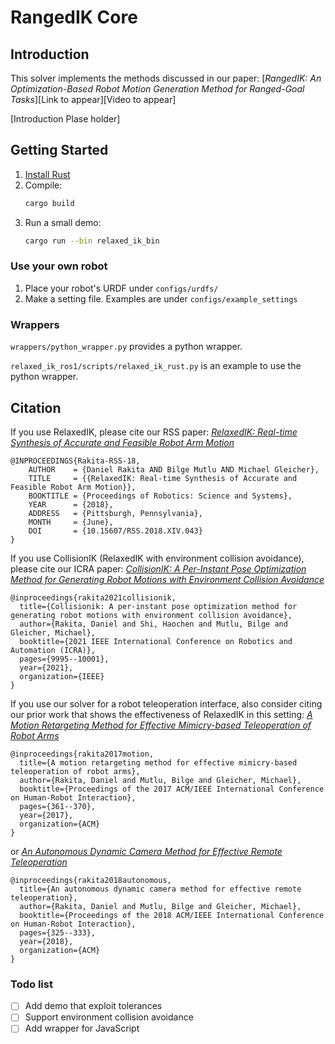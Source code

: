 # RangedIK Core

## Introduction

This solver implements the methods discussed in our paper: [*RangedIK: An Optimization-Based Robot Motion Generation Method for Ranged-Goal Tasks*][Link to appear][Video to appear]

[Introduction Plase holder]

## Getting Started

1. [Install Rust](https://www.rust-lang.org/learn/get-started)
2. Compile:
    ```bash
    cargo build
    ```
3. Run a small demo:
    ```bash
    cargo run --bin relaxed_ik_bin
    ```
### Use your own robot
1. Place your robot's URDF under `configs/urdfs/`
2. Make a setting file. Examples are under `configs/example_settings`

### Wrappers 
`wrappers/python_wrapper.py` provides a python wrapper. 

`relaxed_ik_ros1/scripts/relaxed_ik_rust.py` is an example to use the python wrapper.


## Citation

If you use RelaxedIK, please cite our RSS paper: [*RelaxedIK: Real-time Synthesis of Accurate and Feasible Robot Arm Motion*](http://www.roboticsproceedings.org/rss14/p43.html)
```
@INPROCEEDINGS{Rakita-RSS-18, 
    AUTHOR    = {Daniel Rakita AND Bilge Mutlu AND Michael Gleicher}, 
    TITLE     = {{RelaxedIK: Real-time Synthesis of Accurate and Feasible Robot Arm Motion}}, 
    BOOKTITLE = {Proceedings of Robotics: Science and Systems}, 
    YEAR      = {2018}, 
    ADDRESS   = {Pittsburgh, Pennsylvania}, 
    MONTH     = {June}, 
    DOI       = {10.15607/RSS.2018.XIV.043} 
}
```

If you use CollisionIK (RelaxedIK with environment collision avoidance), please cite our ICRA paper: [*CollisionIK: A Per-Instant Pose Optimization Method for Generating Robot Motions with Environment Collision Avoidance*](https://arxiv.org/abs/2102.13187)
```
@inproceedings{rakita2021collisionik,
  title={Collisionik: A per-instant pose optimization method for generating robot motions with environment collision avoidance},
  author={Rakita, Daniel and Shi, Haochen and Mutlu, Bilge and Gleicher, Michael},
  booktitle={2021 IEEE International Conference on Robotics and Automation (ICRA)},
  pages={9995--10001},
  year={2021},
  organization={IEEE}
}
```

If you use our solver for a robot teleoperation interface, also consider citing our prior work that shows the effectiveness of RelaxedIK in this setting: [*A Motion Retargeting Method for Effective Mimicry-based Teleoperation of Robot Arms*](https://dl.acm.org/citation.cfm?id=3020254)
```
@inproceedings{rakita2017motion,
  title={A motion retargeting method for effective mimicry-based teleoperation of robot arms},
  author={Rakita, Daniel and Mutlu, Bilge and Gleicher, Michael},
  booktitle={Proceedings of the 2017 ACM/IEEE International Conference on Human-Robot Interaction},
  pages={361--370},
  year={2017},
  organization={ACM}
}
```

or [*An Autonomous Dynamic Camera Method for Effective Remote Teleoperation*](https://dl.acm.org/citation.cfm?id=3171221.3171279)
```
@inproceedings{rakita2018autonomous,
  title={An autonomous dynamic camera method for effective remote teleoperation},
  author={Rakita, Daniel and Mutlu, Bilge and Gleicher, Michael},
  booktitle={Proceedings of the 2018 ACM/IEEE International Conference on Human-Robot Interaction},
  pages={325--333},
  year={2018},
  organization={ACM}
}
```

### Todo list

- [ ] Add demo that exploit tolerances
- [ ] Support environment collision avoidance
- [ ] Add wrapper for JavaScript
